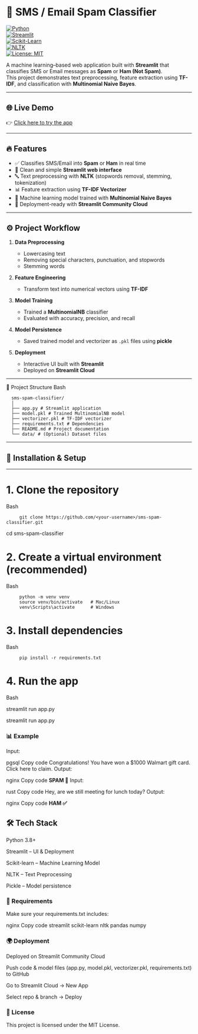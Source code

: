 # 📧 SMS / Email Spam Classifier  

[![Python](https://img.shields.io/badge/Python-3.8+-blue.svg)](https://www.python.org/)  
[![Streamlit](https://img.shields.io/badge/Streamlit-Deployed-brightgreen)](https://share.streamlit.io/)  
[![Scikit-Learn](https://img.shields.io/badge/ML-ScikitLearn-orange)](https://scikit-learn.org/stable/)  
[![NLTK](https://img.shields.io/badge/NLP-NLTK-yellowgreen)](https://www.nltk.org/)  
[![License: MIT](https://img.shields.io/badge/License-MIT-green.svg)](LICENSE)  

A machine learning–based web application built with **Streamlit** that classifies SMS or Email messages as **Spam** or **Ham (Not Spam)**.  
This project demonstrates text preprocessing, feature extraction using **TF-IDF**, and classification with **Multinomial Naive Bayes**. 


---

## 🌐 Live Demo
👉 [Click here to try the app](https://sms-spam-classifier-73uytas2eviu6rvgai9dtr.streamlit.app/)  

---

## 🔥 Features
- ✅ Classifies SMS/Email into **Spam** or **Ham** in real time  
- 🎨 Clean and simple **Streamlit web interface**  
- 🔤 Text preprocessing with **NLTK** (stopwords removal, stemming, tokenization)  
- 📊 Feature extraction using **TF-IDF Vectorizer**  
- 🤖 Machine learning model trained with **Multinomial Naive Bayes**  
- 🚀 Deployment-ready with **Streamlit Community Cloud**  

---

## ⚙️ Project Workflow

1. **Data Preprocessing**
   - Lowercasing text  
   - Removing special characters, punctuation, and stopwords  
   - Stemming words  

2. **Feature Engineering**
   - Transform text into numerical vectors using **TF-IDF**  

3. **Model Training**
   - Trained a **MultinomialNB** classifier  
   - Evaluated with accuracy, precision, and recall  

4. **Model Persistence**
   - Saved trained model and vectorizer as `.pkl` files using **pickle**  

5. **Deployment**
   - Interactive UI built with **Streamlit**  
   - Deployed on **Streamlit Cloud**  

---

📂 Project Structure
 Bash
 
      sms-spam-classifier/
      │
      ├── app.py # Streamlit application
      ├── model.pkl # Trained MultinomialNB model
      ├── vectorizer.pkl # TF-IDF vectorizer
      ├── requirements.txt # Dependencies
      ├── README.md # Project documentation
      └── data/ # (Optional) Dataset files



---


## 🚀 Installation & Setup
---


# 1. Clone the repository
   Bash
   
         git clone https://github.com/<your-username>/sms-spam-classifier.git
cd sms-spam-classifier

# 2. Create a virtual environment (recommended)
   Bash
   
         python -m venv venv
         source venv/bin/activate   # Mac/Linux
         venv\Scripts\activate      # Windows

# 3. Install dependencies
   Bash
   
         pip install -r requirements.txt

# 4. Run the app
   Bash
   
   streamlit run app.py


streamlit run app.py
### 📊 Example
Input:

pgsql
Copy code
Congratulations! You have won a $1000 Walmart gift card. Click here to claim.
Output:

nginx
Copy code
**SPAM 🚨**
Input:

rust
Copy code
Hey, are we still meeting for lunch today?
Output:

nginx
Copy code
**HAM ✅**
## 🛠️ Tech Stack
Python 3.8+

Streamlit – UI & Deployment

Scikit-learn – Machine Learning Model

NLTK – Text Preprocessing

Pickle – Model persistence

### 📌 Requirements
Make sure your requirements.txt includes:

nginx
Copy code
streamlit
scikit-learn
nltk
pandas
numpy
### 🌍 Deployment
Deployed on Streamlit Community Cloud

Push code & model files (app.py, model.pkl, vectorizer.pkl, requirements.txt) to GitHub

Go to Streamlit Cloud → New App

Select repo & branch → Deploy

### 📜 License
This project is licensed under the MIT License.

